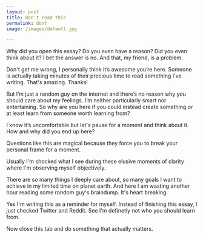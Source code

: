 ```yaml
---
layout: post
title: Don't read this
permalink: dont
image: /images/default.jpg

---
```





Why did you open this essay? Do you even have a reason? Did you even think about it? I bet the answer is no. And that, my friend, is a problem.

Don't get me wrong, I personally think it’s awesome you’re here. Someone is actually taking minutes of their precious time to read something I've writing. That's amazing. Thanks!

But I’m just a random guy on the internet and there’s no reason why you should care about my feelings. I’m neither particularly smart nor entertaining. So why are you here if you could instead create something or at least learn from someone worth learning from?

I know it’s uncomfortable but let's pause for a moment and think about it. How and why did you end up here? 

Questions like this are magical because they force you to break your personal frame for a moment. 

Usually I'm shocked what I see during these elusive moments of clarity where I'm observing myself objectively.

There are so many things I deeply care about, so many goals I want to achieve in my limited time on planet earth. And here I am wasting another hour reading some random guy's braindump. It's heart breaking. 

Yes I'm writing this as a reminder for myself. Instead of finishing this essay, I just checked Twitter and Reddit. See I'm definetly not who you should learn from. 

Now close this tab and do something that actually matters.